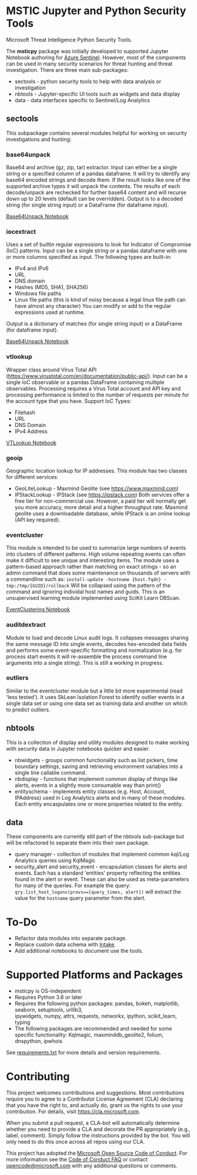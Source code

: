 # MSTIC Jupyter and Python Security Tools

Microsoft Threat Intelligence Python Security Tools.

The **msticpy** package was initially developed to supported Jupyter Notebook authoring for [Azure Sentinel](https://azure.microsoft.com/en-us/services/azure-sentinel/). 
However, most of the components can be used in many security scenarios for threat hunting and threat investigation. There are three main sub-packages:
- sectools - python security tools to help with data analysis or investigation
- nbtools - Jupyter-specific UI tools such as widgets and data display
- data - data interfaces specific to Sentinel/Log Analytics

## sectools
This subpackage contains several modules helpful for working on security
investigations and hunting:
### base64unpack
Base64 and archive (gz, zip, tar) extractor. Input can either be a single string or a specified column of a pandas dataframe. It will try to identify any base64 encoded strings and decode them. If the result looks like one of the supported archive types it will unpack the contents. The results of each decode/unpack are rechecked for further base64 content and will recurse down up to 20 levels (default can be overridden).
Output is to a decoded string (for single string input) or a DataFrame (for dataframe input).

[Base64Unpack Notebook](./doc/Base64Unpack.ipynb)

### iocextract
Uses a set of builtin regular expressions to look for Indicator of Compromise (IoC) patterns. Input can be a single string or a pandas dataframe with one or more columns specified as input.
The following types are built-in:
- IPv4 and IPv6
- URL
- DNS domain
- Hashes (MD5, SHA1, SHA256)
- Windows file paths
- Linux file paths (this is kind of noisy because a legal linux file path can have almost any character)
You can modify or add to the regular expressions used at runtime.

Output is a dictionary of matches (for single string input) or a DataFrame (for dataframe input).

[Base64Unpack Notebook](./doc/Base64Unpack.ipynb)

### vtlookup
Wrapper class around Virus Total API (https://www.virustotal.com/en/documentation/public-api/).
Input can be a single IoC observable or a pandas DataFrame containing multiple observables.
Processing requires a Virus Total account and API key and processing performance is limited to 
the number of requests per minute for the account type that you have.
Support IoC Types:
- Filehash
- URL
- DNS Domain
- IPv4 Address

[VTLookup Notebook](./doc/VTLookup.ipynb)

### geoip
Geographic location lookup for IP addresses.
This module has two classes for different services:
- GeoLiteLookup - Maxmind Geolite (see https://www.maxmind.com)
- IPStackLookup  - IPStack (see https://ipstack.com)
Both services offer a free tier for non-commercial use. However, 
a paid tier will normally get you more accuracy, more detail and 
a higher throughput rate. Maxmind geolite uses a downloadable database, 
while IPStack is an online lookup (API key required).

### eventcluster
This module is intended to be used to summarize large numbers of 
events into clusters of different patterns. High volume repeating 
events can often make it difficult to see unique and interesting
items. The module uses a pattern-based approach rather than 
matching on exact strings - so an admin command that 
does some maintenance on thousands of servers with a commandline such as:
```install-update -hostname {host.fqdn} -tmp:/tmp/{GUID}/rollback```
Will be collapsed using the pattern of the command and ignoring 
individal host names and guids.
This is an unsupervised learning module implemented using SciKit Learn DBScan.

[EventClustering Notebook](./doc/EventClustering.ipynb)

### auditdextract
Module to load and decode Linux audit logs. It collapses messages sharing the same
message ID into single events, decodes hex-encoded data fields and performs some
event-specific formatting and normalization (e.g. for process start events it will
re-assemble the process command line arguments into a single string). This is still 
a working in progress.

### outliers
Similar to the eventcluster module but a little bit more experimental (read 'less tested').
It uses SkLean Isolation Forest to identify outlier events in a single data set or using
one data set as training data and another on which to predict outliers.

## nbtools
This is a collection of display and utility modules 
designed to make working with security data in Jupyter notebooks 
quicker and easier.
- nbwidgets - groups common functionality such as list pickers, 
time boundary settings, saving and retrieving
environment variables into a single line callable command.
- nbdisplay - functions that implement common display of things like 
alerts, events in a slightly more consumable way than print()
- entityschema - implements entity classes (e.g. Host, Account, IPAddress) 
used in Log Analytics alerts and in many of these modules. 
Each entity encaspulates one or more properties related to the entity.

## data
These components are currently still part of the nbtools sub-package but will be
refactored to separate them into their own package.

- query manager - collection of modules that implement common 
kql/Log Analytics queries using KqlMagic
- security_alert and security_event - encapsulation classes for alerts 
and events. Each has a standard 'entities' property reflecting the 
entities found in the alert or event. These can also be used as 
meta-parameters for many of the queries. For example the query:
```qry.list_host_logons(provs==[query_times, alert])``` will extract the
value for the ```hostname``` query parameter from the alert.

# To-Do
- Refactor data modules into separate package.
- Replace custom data schema with [Intake](https://intake.readthedocs.io/en/latest/).
- Add additional notebooks to document use the tools.

# Supported Platforms and Packages
- msticpy is OS-independent
- Requires Python 3.6 or later
- Requires the following python packages: pandas, bokeh, matplotlib, seaborn, setuptools, urllib3,  
ipywidgets, numpy, attrs, requests, networkx, ipython, scikit_learn, typing
- The following packages are recommended and needed for some specific functionality: Kqlmagic, maxminddb_geolite2, 
folium, dnspython, ipwhois

See [requirements.txt](requirements.txt) for more details and version requirements.

# Contributing

This project welcomes contributions and suggestions.  Most contributions require you to agree to a
Contributor License Agreement (CLA) declaring that you have the right to, and actually do, grant us
the rights to use your contribution. For details, visit https://cla.microsoft.com.

When you submit a pull request, a CLA-bot will automatically determine whether you need to provide
a CLA and decorate the PR appropriately (e.g., label, comment). Simply follow the instructions
provided by the bot. You will only need to do this once across all repos using our CLA.

This project has adopted the [Microsoft Open Source Code of Conduct](https://opensource.microsoft.com/codeofconduct/).
For more information see the [Code of Conduct FAQ](https://opensource.microsoft.com/codeofconduct/faq/) or
contact [opencode@microsoft.com](mailto:opencode@microsoft.com) with any additional questions or comments.
